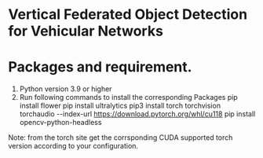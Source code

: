 # Vertical Federated Object Detection for Vehicular Networks
# Packages and requirement.
1. Python version 3.9 or higher
2. Run following commands to install the corresponding Packages
pip install flower
pip install ultralytics
pip3 install torch torchvision torchaudio --index-url https://download.pytorch.org/whl/cu118
pip install opencv-python-headless

Note: from the torch site get the corrsponding CUDA supported torch version according to your configuration.

